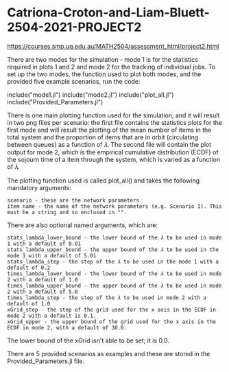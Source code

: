 # Catriona-Croton-and-Liam-Bluett-2504-2021-PROJECT2
https://courses.smp.uq.edu.au/MATH2504/assessment_html/project2.html

There are two modes for the simulation - mode 1 is for the statistics required in plots 1 and 2 and mode 2 for the tracking of individual jobs. To set up the two modes, the function used to plot both modes, and the provided five example scenarios, run the code:

include("mode1.jl")
include("mode2.jl")
include("plot_all.jl")
include("Provided_Parameters.jl")

There is one main plotting function used for the simulation, and it will result in two png files per scenario: the first file contains the statistics plots for the first mode and will result the plotting of the mean number of items in the total system and the proportion of items that are in orbit (circulating between queues) as a function of 𝜆. The second file will contain the plot output for mode 2, which is the empirical cumulative distribution (ECDF) of the sojourn time of a item through the system, which is varied as a function of 𝜆.

The plotting function used is called plot_all() and takes the following mandatory arguments:

    scenario - these are the network parameters
    item name - the name of the network parameters (e.g. Scenario 1). This must be a string and so enclosed in "".

There are also optional named arguments, which are:

    stats_lambda_lower_bound - the lower bound of the 𝜆 to be used in mode 1 with a default of 0.01
    stats_lambda_upper_bound - the upper bound of the 𝜆 to be used in the mode 1 with a default of 5.01
    stats_lambda_step - the step of the 𝜆 to be used in the mode 1 with a default of 0.2
    times_lambda_lower_bound - the lower bound of the 𝜆 to be used in mode 2 with a default of 1.0
    times_lambda_upper_bound - the upper bound of the 𝜆 to be used in mode 2 with a default of 5.0
    times_lambda_step - the step of the 𝜆 to be used in mode 2 with a default of 1.0
    xGrid_step - the step of the grid used for the x axis in the ECDF in mode 2 with a default is 0.1.
    xGrid_upper - the upper bound of the grid used for the x axis in the ECDF in mode 2, with a default of 30.0.

The lower bound of the xGrid isn't able to be set; it is 0.0.

There are 5 provided scenarios as examples and these are stored in the Provided_Parameters.jl file.
